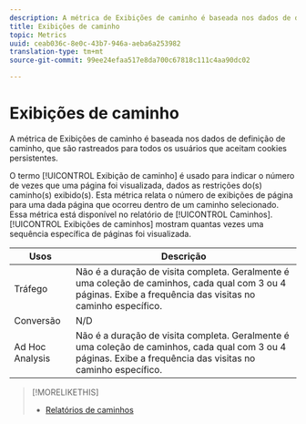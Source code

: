 ```yaml
---
description: A métrica de Exibições de caminho é baseada nos dados de definição de caminho, que são rastreados para todos os usuários que aceitam cookies persistentes.
title: Exibições de caminho
topic: Metrics
uuid: ceab036c-8e0c-43b7-946a-aeba6a253982
translation-type: tm+mt
source-git-commit: 99ee24efaa517e8da700c67818c111c4aa90dc02

---
```



# Exibições de caminho

A métrica de Exibições de caminho é baseada nos dados de definição de caminho, que são rastreados para todos os usuários que aceitam cookies persistentes.

O termo [!UICONTROL Exibição de caminho] é usado para indicar o número de vezes que uma página foi visualizada, dados as restrições do(s) caminho(s) exibido(s). Esta métrica relata o número de exibições de página para uma dada página que ocorreu dentro de um caminho selecionado. Essa métrica está disponível no relatório de [!UICONTROL Caminhos]. [!UICONTROL Exibições de caminhos] mostram quantas vezes uma sequência específica de páginas foi visualizada.

| Usos | Descrição |
|---|---|
| Tráfego | Não é a duração de visita completa. Geralmente é uma coleção de caminhos, cada qual com 3 ou 4 páginas. Exibe a frequência das visitas no caminho específico. |
| Conversão | N/D |
| Ad Hoc Analysis | Não é a duração de visita completa. Geralmente é uma coleção de caminhos, cada qual com 3 ou 4 páginas. Exibe a frequência das visitas no caminho específico. |

>[!MORELIKETHIS]
>
>* [Relatórios de caminhos](/help/components/c-variables/dimensionslist/reports-paths.md)

